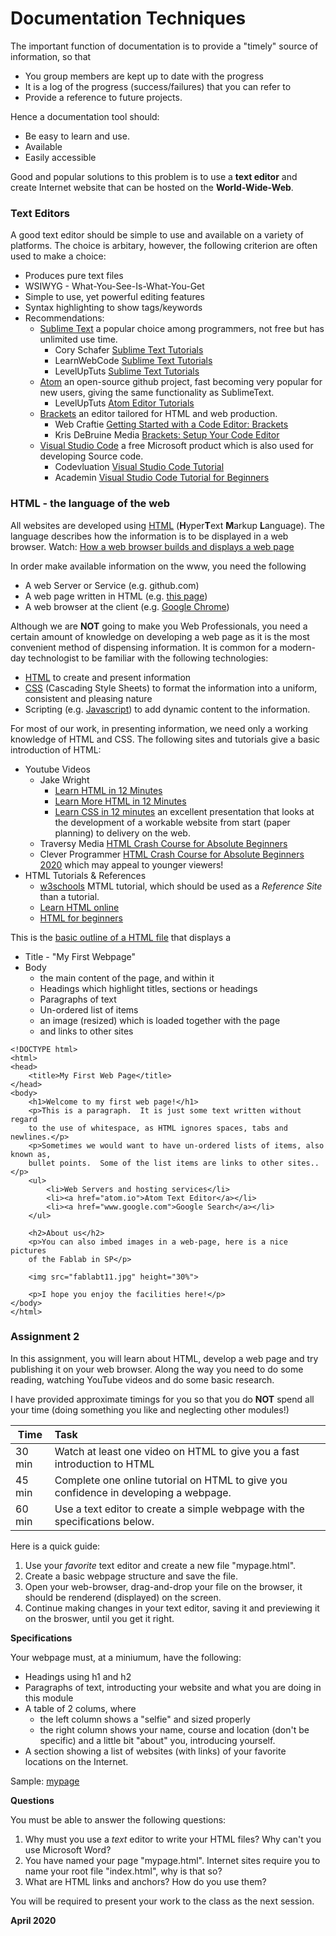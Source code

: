 # Documentation Techniques

The important function of documentation is to provide a "timely" source of
information, so that

* You group members are kept up to date with the progress
* It is a log of the progress (success/failures) that you can refer to
* Provide a reference to future projects.

Hence a documentation tool should:

* Be easy to learn and use.
* Available
* Easily accessible

Good and popular solutions to this problem is to use a **text editor** and create Internet website that can be hosted on the **World-Wide-Web**.

### Text Editors

A good text editor should be simple to use and available on a variety of platforms.  The choice is arbitary, however, the following criterion are often used to make a choice:

* Produces pure text files
* WSIWYG - What-You-See-Is-What-You-Get
* Simple to use, yet powerful editing features
* Syntax highlighting to show tags/keywords
* Recommendations:
    - [Sublime Text](https://www.sublimetext.com/3) a popular choice among programmers, not free but has unlimited use time.
        + Cory Schafer [Sublime Text Tutorials](https://www.youtube.com/playlist?list=PL-osiE80TeTtHH8BZngXEsLPGotQxZa6z)
        + LearnWebCode [Sublime Text Tutorials](https://www.youtube.com/playlist?list=PLpcSpRrAaOaqQMDlCzE_Y6IUUzaSfYocK)
        + LevelUpTuts [Sublime Text Tutorials](https://www.youtube.com/playlist?list=PLLnpHn493BHEYF4EX3sAhVG2rTqCvLnsP)
    - [Atom](https://atom.io/) an open-source github project, fast becoming very popular for new users, giving the same functionality as SublimeText.
        + LevelUpTuts [Atom Editor Tutorials](https://youtu.be/WWwBQQOGllo)
    - [Brackets](http://brackets.io/) an editor tailored for HTML and web production.
        + Web Craftie [Getting Started with a Code Editor: Brackets](https://youtu.be/GN0txxeT46A)
        + Kris DeBruine Media [Brackets: Setup Your Code Editor](https://youtu.be/lUf8WrBr_aM)
    - [Visual Studio Code]() a free Microsoft product which is also used for developing Source code.
        + Codevluation [Visual Studio Code Tutorial](https://www.youtube.com/channel/UC80PWRj_ZU8Zu0HSMNVwKWw)
        + Academin [Visual Studio Code Tutorial for Beginners](https://youtu.be/VqCgcpAypFQ)

### HTML - the language of the web

All websites are developed using [HTML](https://en.wikipedia.org/wiki/HTML) (**H**yper**T**ext **M**arkup **L**anguage). The language describes how the information is to be displayed in a web browser.  Watch: [How a web browser builds and displays a web page](https://youtu.be/DuSURHrZG6I)

In order make available information on the www, you need the following
* A web Server or Service (e.g. github.com)
* A web page written in HTML (e.g. [this page](documentation_tchniques.md))
* A web browser at the client (e.g. [Google Chrome](https://www.google.com/chrome/index.html))

Although we are **NOT** going to make you Web Professionals, you need a certain amount of knowledge on developing a web page as it is the most convenient method of dispensing information.  It is common for a modern-day technologist to be familiar with the following technologies:

* [HTML](https://en.wikipedia.org/wiki/HTML) to create and present information
* [CSS](https://www.w3.org/Style/CSS/Overview.en.html) (Cascading Style Sheets) to format the information into a uniform, consistent and pleasing nature
* Scripting (e.g. [Javascript](https://www.javascript.com/)) to add dynamic content to the information.

For most of our work, in presenting information, we need only a working knowledge of HTML and CSS.  The following sites and tutorials give a basic introduction of HTML:

* Youtube Videos
    * Jake Wright
        * [Learn HTML in 12 Minutes](https://youtu.be/bWPMSSsVdPk)
        * [Learn More HTML in 12 Minutes](https://youtu.be/KJ13lX20FqU)
        * [Learn CSS in 12 minutes](https://youtu.be/0afZj1G0BIE) an excellent presentation that looks at the development of a workable website from start (paper planning) to delivery on the web.
    * Traversy Media [HTML Crash Course for Absolute Beginners](https://youtu.be/UB1O30fR-EE)
    * Clever Programmer [HTML Crash Course for Absolute Beginners 2020](https://youtu.be/FNGoExJlLQY) which may appeal to younger viewers!
* HTML Tutorials & References
    * [w3schools](https://www.w3schools.com/html/default.asp) MTML tutorial, which should be used as a *Reference Site* than a tutorial.
    * [Learn HTML online](https://www.learn-html.org/)
    * [HTML for beginners](https://html.com/)

This is the [basic outline of a HTML file](https://www.w3schools.com/html/html_basic.asp) that displays a

* Title - "My First Webpage"
* Body
    - the main content of the page, and within it
    - Headings which highlight titles, sections or headings
    - Paragraphs of text
    - Un-ordered list of items
    - an image (resized) which is loaded together with the page
    - and links to other sites

```
<!DOCTYPE html>
<html>
<head>
    <title>My First Web Page</title>
</head>
<body>
    <h1>Welcome to my first web page!</h1>
    <p>This is a paragraph.  It is just some text written without regard
    to the use of whitespace, as HTML ignores spaces, tabs and newlines.</p>
    <p>Sometimes we would want to have un-ordered lists of items, also known as,
    bullet points.  Some of the list items are links to other sites..</p>
    <ul>
        <li>Web Servers and hosting services</li>
        <li><a href="atom.io">Atom Text Editor</a></li>
        <li><a href="www.google.com">Google Search</a></li>
    </ul>

    <h2>About us</h2>
    <p>You can also imbed images in a web-page, here is a nice pictures
    of the Fablab in SP</p>

    <img src="fablabt11.jpg" height="30%">

    <p>I hope you enjoy the facilities here!</p>
</body>
</html>
```

### Assignment 2

In this assignment, you will learn about HTML, develop a web page and try publishing it on your web browser.  Along the way you need to do some reading, watching YouTube videos and do some basic research.

I have provided approximate timings for you so that you do **NOT** spend all your time (doing something you like and neglecting other modules!)

| Time   | Task |
|--------|:------------------------------------------------|
|30 min  | Watch at least one video on HTML to give you a fast introduction to HTML |
|45 min  | Complete one online tutorial on HTML to give you confidence in developing a webpage. |
|60 min  | Use a text editor to create a simple webpage with the specifications below. |

Here is a quick guide:

1. Use your *favorite* text editor and create a new file "mypage.html".
2. Create a basic webpage structure and save the file.
3. Open your web-browser, drag-and-drop your file on the browser, it should be renderend (displayed) on the screen.
4. Continue making changes in your text editor, saving it and previewing it on the broswer, until you get it right.

**Specifications**

Your webpage must, at a miniumum, have the following:

* Headings using h1 and h2
* Paragraphs of text, introducting your website and what you are doing in this module
* A table of 2 colums, where
    - the left column shows a "selfie" and sized properly
    - the right column shows your name, course and location (don't be specific) and a little bit "about" you, introducing yourself.
* A section showing a list of websites (with links) of your favorite locations on the Internet.

Sample: [mypage](mypage.html)

**Questions**

You must be able to answer the following questions:

1.  Why must you use a *text* editor to write your HTML files?  Why can't you use Microsoft Word?
2.  You have named your page "mypage.html".  Internet sites require you to name your root file "index.html", why is that so?
3.  What are HTML links and anchors?  How do you use them?

You will be required to present your work to the class as the next session.


**April 2020**

